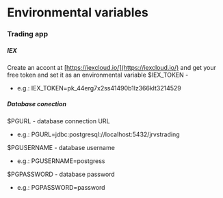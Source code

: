 


# Environmental variables 
### Trading app
##### IEX 
Create an accont at [https://iexcloud.io/](https://iexcloud.io/) and get your free token and set it as an environmental variable
$IEX_TOKEN  - 
 - e.g.: IEX_TOKEN=pk_44erg7x2ss41490b1lz366klt3214529
##### Database conection
$PGURL - database connection URL
 - e.g.: PGURL=jdbc:postgresql://localhost:5432/jrvstrading
 
$PGUSERNAME - database username
- e.g.: PGUSERNAME=postgress

$PGPASSWORD  - database password
- e.g.: PGPASSWORD=password
<!--stackedit_data:
eyJoaXN0b3J5IjpbLTIwMTA4NDczNDYsMjkxNDQ5NTg0LDIwND
AyOTc2MjJdfQ==
-->